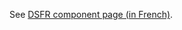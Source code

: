 See [DSFR component page (in French)](https://www.systeme-de-design.gouv.fr/elements-d-interface/composants/bouton).
